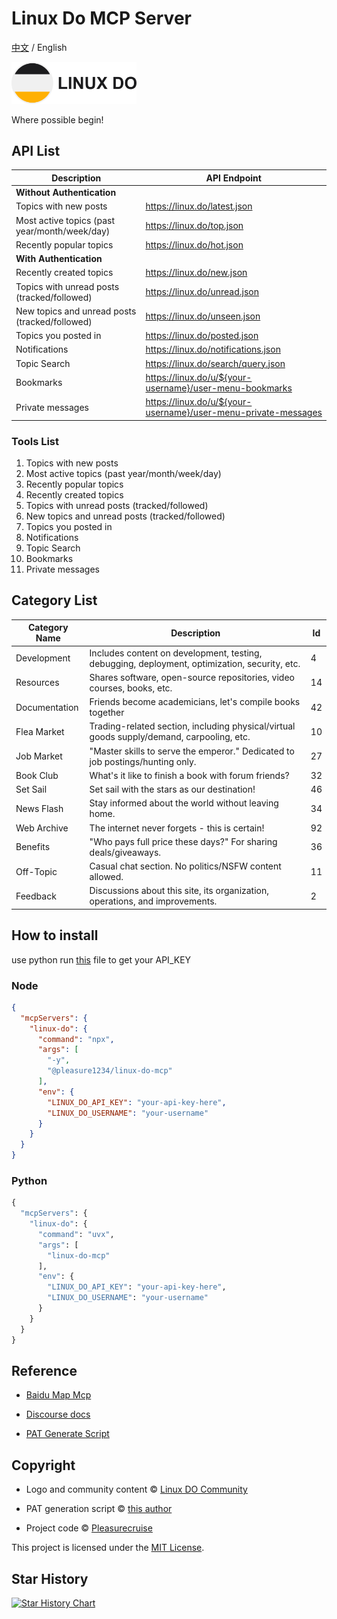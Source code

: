 # Linux Do MCP Server

[中文](README_zh.md) / English

<img src="img/logo.png" width="200" />

Where possible begin!

## API List

| Description                      | API Endpoint                                                                 |
|----------------------------------|------------------------------------------------------------------------------|
| **Without Authentication**       |                                                                              |
| Topics with new posts            | https://linux.do/latest.json                                                 |
| Most active topics (past year/month/week/day) | https://linux.do/top.json                                             |
| Recently popular topics          | https://linux.do/hot.json                                                   |
| **With Authentication**          |                                                                              |
| Recently created topics          | https://linux.do/new.json                                                   |
| Topics with unread posts (tracked/followed) | https://linux.do/unread.json                                          |
| New topics and unread posts (tracked/followed) | https://linux.do/unseen.json                                          |
| Topics you posted in             | https://linux.do/posted.json                                                |
| Notifications                    | https://linux.do/notifications.json                                         |
| Topic Search                    | https://linux.do/search/query.json                                         |
| Bookmarks                        | https://linux.do/u/${your-username}/user-menu-bookmarks                     |
| Private messages                 | https://linux.do/u/${your-username}/user-menu-private-messages              |

### Tools List

1. Topics with new posts
2. Most active topics (past year/month/week/day)
3. Recently popular topics
4. Recently created topics
5. Topics with unread posts (tracked/followed)
6. New topics and unread posts (tracked/followed)
7. Topics you posted in
8. Notifications
9. Topic Search
10. Bookmarks
11. Private messages

## Category List

| Category Name | Description                                                                 | Id |
|---------------|-----------------------------------------------------------------------------|-------|
| Development   | Includes content on development, testing, debugging, deployment, optimization, security, etc. | 4     |
| Resources     | Shares software, open-source repositories, video courses, books, etc.      | 14    |
| Documentation | Friends become academicians, let's compile books together                  | 42    |
| Flea Market   | Trading-related section, including physical/virtual goods supply/demand, carpooling, etc. | 10    |
| Job Market    | "Master skills to serve the emperor." Dedicated to job postings/hunting only. | 27    |
| Book Club     | What's it like to finish a book with forum friends?                        | 32    |
| Set Sail      | Set sail with the stars as our destination!                                | 46    |
| News Flash    | Stay informed about the world without leaving home.                        | 34    |
| Web Archive   | The internet never forgets - this is certain!                              | 92    |
| Benefits      | "Who pays full price these days?" For sharing deals/giveaways.             | 36    |
| Off-Topic     | Casual chat section. No politics/NSFW content allowed.                     | 11    |
| Feedback      | Discussions about this site, its organization, operations, and improvements. | 2     |

## How to install

use python run [this](src/get-pat.py) file to get your API_KEY

### Node

```json
{
  "mcpServers": {
    "linux-do": {
      "command": "npx",
      "args": [
        "-y",
        "@pleasure1234/linux-do-mcp"
      ],
      "env": {
        "LINUX_DO_API_KEY": "your-api-key-here",
        "LINUX_DO_USERNAME": "your-username"
      }
    }
  }
}
```

### Python

```python
{
  "mcpServers": {
    "linux-do": {
      "command": "uvx",
      "args": [
        "linux-do-mcp"
      ],
      "env": {
        "LINUX_DO_API_KEY": "your-api-key-here",
        "LINUX_DO_USERNAME": "your-username"
      }
    }
  }
}
```

## Reference

- [Baidu Map Mcp](https://github.com/baidu-maps/mcp)

- [Discourse docs](https://docs.discourse.org)

- [PAT Generate Script](https://linux.do/t/topic/31549)

## Copyright

- Logo and community content © [Linux DO Community](https://linux.do)

- PAT generation script © [this author](https://linux.do/t/topic/31549)

- Project code © [Pleasurecruise](https://github.com/Pleasurecruise)

This project is licensed under the [MIT License](LICENSE).

## Star History

[![Star History Chart](https://api.star-history.com/svg?repos=Pleasurecruise/linux-do-mcp&type=Date)](https://www.star-history.com/#Pleasurecruise/linux-do-mcp&Date)